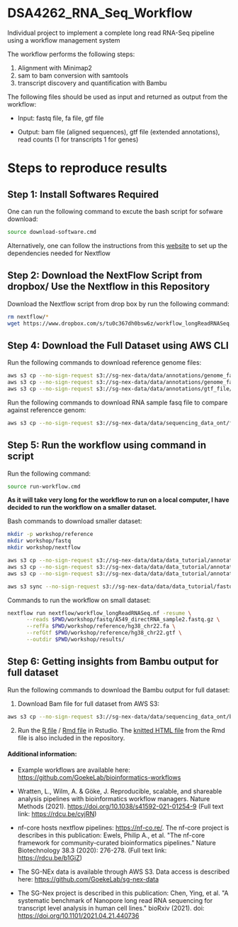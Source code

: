 # DSA4262_RNA_Seq_Workflow
Individual project to implement a complete long read RNA-Seq pipeline using a workflow management system

The workflow performs the following steps:

1. Alignment with Minimap2
2. sam to bam conversion with samtools
3. transcript discovery and quantification with Bambu

The following files should be used as input and returned as output from the workflow:

* Input: fastq file, fa file, gtf file

* Output: bam file (aligned sequences), gtf file (extended annotations), read counts (1 for transcripts 1 for genes)

# Steps to reproduce results
## Step 1: Install Softwares Required 

One can run the following command to excute the bash script for sofware download:
```bash
source download-software.cmd
```

Alternatively, one can follow the instructions from this [website](https://www.nextflow.io/blog/2021/setup-nextflow-on-windows.html) to set up the dependencies needed for Nextflow

## Step 2: Download the NextFlow Script from dropbox/ Use the Nextflow in this Repository
Download the Nextflow script from drop box by run the following command:
```bash
rm nextflow/*
wget https://www.dropbox.com/s/tu0c367dh0bsw6z/workflow_longReadRNASeq.nf -P nextflow/
```

## Step 4: Download the Full Dataset using AWS CLI
Run the following commands to download reference genome files:
```bash
aws s3 cp --no-sign-request s3://sg-nex-data/data/annotations/genome_fasta/hg38_sequins_SIRV_ERCCs_longSIRVs.fa reference/
aws s3 cp --no-sign-request s3://sg-nex-data/data/annotations/genome_fasta/hg38_sequins_SIRV_ERCCs_longSIRVs.fa.fai reference/
aws s3 cp --no-sign-request s3://sg-nex-data/data/annotations/gtf_file/hg38_sequins_SIRV_ERCCs_longSIRVs_v5_reformatted.gtf reference/
```
Run the following commands to download RNA sample fasq file to compare against referencce genom:
```bash
aws s3 cp --no-sign-request s3://sg-nex-data/data/sequencing_data_ont/fastq/SGNex_Hct116_directRNA_replicate3_run1/SGNex_Hct116_directRNA_replicate3_run1.fastq.gz fastq/
```

## Step 5: Run the workflow using command in script
Run the following command:
```bash
source run-workflow.cmd
```
**As it will take very long for the workflow to run on a local computer, I have decided to run the workflow on a smaller dataset.**

Bash commands to download smaller dataset:
```bash
mkdir -p workshop/reference
mkdir workshop/fastq
mkdir workshop/nextflow
```
```bash
aws s3 cp --no-sign-request s3://sg-nex-data/data/data_tutorial/annotations/hg38_chr22.fa workshop/reference/
aws s3 cp --no-sign-request s3://sg-nex-data/data/data_tutorial/annotations/hg38_chr22.fa.fai workshop/reference/
aws s3 cp --no-sign-request s3://sg-nex-data/data/data_tutorial/annotations/hg38_chr22.gtf workshop/reference/

aws s3 sync --no-sign-request s3://sg-nex-data/data/data_tutorial/fastq/ workshop/fastq/
```

Commands to run the workflow on small dataset:
```bash
nextflow run nextflow/workflow_longReadRNASeq.nf -resume \
      --reads $PWD/workshop/fastq/A549_directRNA_sample2.fastq.gz \
      --refFa $PWD/workshop/reference/hg38_chr22.fa \
      --refGtf $PWD/workshop/reference/hg38_chr22.gtf \
      --outdir $PWD/workshop/results/
```

## Step 6: Getting insights from Bambu output for full dataset
Run the following commands to download the Bambu output for full dataset:

1. Download Bam file for full dataset from AWS S3:
```bash
aws s3 cp --no-sign-request s3://sg-nex-data/data/sequencing_data_ont/bam/genome/SGNex_Hct116_directRNA_replicate3_run1/SGNEX_Hct116_directRNA_replicate3_run1.bam bam/     
```

2. Run the [R file](https://github.com/jingyiyanlol/DSA4262_RNA_Seq_Workflow/RNA_Seq_Analysis.R) / [Rmd file](https://github.com/jingyiyanlol/DSA4262_RNA_Seq_Workflow/RNA_Seq_Analysis.Rmd) in Rstudio. The [knitted HTML file](https://github.com/jingyiyanlol/DSA4262_RNA_Seq_Workflow/RNA_Seq_Analysis.html) from the Rmd file is also included in the repository.


#### **Additional information:**

- Example workflows are available here: https://github.com/GoekeLab/bioinformatics-workflows

- Wratten, L., Wilm, A. & Göke, J. Reproducible, scalable, and shareable analysis pipelines with bioinformatics workflow managers. Nature Methods (2021). https://doi.org/10.1038/s41592-021-01254-9 (Full text link: https://rdcu.be/cyjRN)

- nf-core hosts nextflow pipelines: https://nf-co.re/. The nf-core project is describes in this publication: Ewels, Philip A., et al. "The nf-core framework for community-curated bioinformatics pipelines." Nature Biotechnology 38.3 (2020): 276-278. (Full text link: https://rdcu.be/b1GjZ)

- The SG-NEx data is available through AWS S3. Data access is described here: https://github.com/GoekeLab/sg-nex-data

- The SG-Nex project is described in this publication: Chen, Ying, et al. "A systematic benchmark of Nanopore long read RNA sequencing for transcript level analysis in human cell lines." bioRxiv (2021). doi: https://doi.org/10.1101/2021.04.21.440736